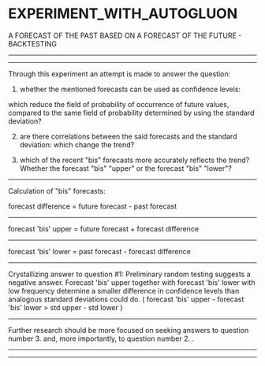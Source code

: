 # EXPERIMENT_WITH_AUTOGLUON
A FORECAST OF THE PAST BASED ON A FORECAST OF THE FUTURE - BACKTESTING

----------------------------------------------------------------------------
----------------------------------------------------------------------------


Through this experiment an attempt is made to answer the question:

1. whether the mentioned forecasts can be used as confidence levels:

  which reduce the field of probability of occurrence of future values, compared to the same field of probability determined by using the standard deviation?

2. are there correlations between the said forecasts and the standard deviation:
which change the trend?

3. which of the recent "bis" forecasts more accurately reflects the trend?
Whether the forecast "bis" "upper" or the forecast "bis" "lower"?


---


Calculation of "bis" forecasts:


forecast difference = future forecast - past forecast

----------------------------------------------------------------------------
forecast 'bis' upper = future forecast + forecast difference

----------------------------------------------------------------------------
forecast 'bis' lower = past forecast - forecast difference 


---


Crystallizing answer to question #1:
Preliminary random testing suggests a negative answer.
Forecast 'bis' upper together with forecast 'bis' lower with low frequency determine a smaller difference in confidence levels than analogous standard deviations could do.
( forecast 'bis' upper - forecast 'bis' lower > std upper - std lower )


---


Further research should be more focused on seeking answers to question number 3. and, more importantly, to question number 2. .

---
---
